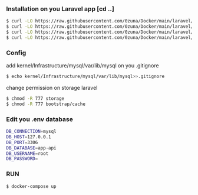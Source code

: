 ### Installation on you Laravel app [cd ..]

```sh
$ curl -LO https://raw.githubusercontent.com/0zuna/Docker/main/laravel/local-database/2.0/.dockerignore
$ curl -LO https://raw.githubusercontent.com/0zuna/Docker/main/laravel/local-database/2.0/Dockerfile
$ curl -LO https://raw.githubusercontent.com/0zuna/Docker/main/laravel/local-database/2.0/docker-compose.yml
$ curl -LO https://raw.githubusercontent.com/0zuna/Docker/main/laravel/local-database/2.0/entrypoint.sh
```

### Config
add kernel/Infrastructure/mysql/var/lib/mysql on you .gitignore
```sh
$ echo kernel/Infrastructure/mysql/var/lib/mysql>>.gitignore
```
change permission on storage laravel
```sh
$ chmod -R 777 storage
$ chmod -R 777 bootstrap/cache
```
### Edit you .env database
```sh
DB_CONNECTION=mysql
DB_HOST=127.0.0.1
DB_PORT=3306
DB_DATABASE=app-api
DB_USERNAME=root
DB_PASSWORD=
```

### RUN
```sh
$ docker-compose up
```
